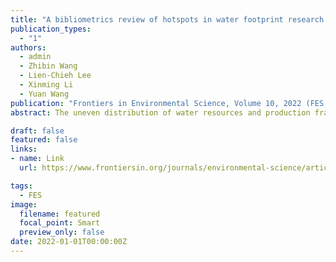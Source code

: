 ```yaml
---
title: "A bibliometrics review of hotspots in water footprint research based on co-words network analysis" 
publication_types:
  - "1"
authors:
  - admin
  - Zhibin Wang
  - Lien-Chieh Lee
  - Xinming Li
  - Yuan Wang
publication: "Frontiers in Environmental Science, Volume 10, 2022 (FES 2022)"
abstract: The uneven distribution of water resources and production fragmentation make the study of water footprint an important part of water resources management and environmental research. This paper provides a bibliometrics analysis of 3822 papers related to the water footprint topic before 2021, including 2381 English papers from the Science Citation Index (SCI) database and 1441 Chinese papers from the China National Knowledge Infrastructure (CNKI) database. We applied the method of co-word analysis to study the changes in hot research fields in four stages and represented a comparative analysis of highly cited papers and the application of water footprint theory in various sectors. First, water footprint can be divided into two categories: “volumetric” water footprint and “impact-oriented” water footprint. “Volumetric” water footprint methodology focuses on water consumption while “impact-oriented” water footprint methodology focuses more on the environmental impact of water use. Water scarcity, carbon footprint, and grey water are the high-frequency keywords of both two databases. The research linkage of papers related to water footprint from the SCI database has gradually shifted to climate change and carbon emission, while, those from the CNKI database are more closely linked to ecological footprint and sustainable development. Second, SCI’s highly cited papers prefer to study the water footprint through scientific experiments from a bottom-up perspective, while CNKI’s highly cited papers prefer to combine economics and management theories to study the water footprint from a top-down perspective. In addition, water footprint theory is mainly applied in agriculture and industrial sectors and less in service sectors. This paper provides a review of water footprint research on a large scale and a reference for future research on water footprint.

draft: false
featured: false
links:
- name: Link
  url: https://www.frontiersin.org/journals/environmental-science/articles/10.3389/fenvs.2022.1027936/full

tags:
  - FES
image:
  filename: featured
  focal_point: Smart
  preview_only: false
date: 2022-01-01T00:00:00Z
---
```

